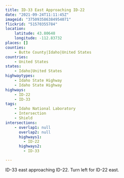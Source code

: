 ```yaml
---
title: ID-33 East Approaching ID-22
date: "2021-09-24T11:11:45Z"
imageid: "375093586384954071"
flickrid: "51570355784"
location:
    latitude: 43.80648
    longitude: -112.83732
places: []
counties:
    - Butte County|Idaho|United States
countries:
    - United States
states:
    - Idaho|United States
highwaytypes:
    - Idaho State Highway
    - Idaho State Highway
highways:
    - ID-22
    - ID-33
tags:
    - Idaho National Laboratory
    - Intersection
    - Shield
intersections:
    - overlap1: null
      overlap2: null
      highways1:
        - ID-22
      highways2:
        - ID-33

---
```

ID-33 east approaching ID-22.  Turn left for ID-22 east.